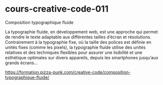 # cours-creative-code-011

Composition typographique fluide

La typographie fluide, en développement web, est une approche qui permet de rendre le texte adaptable aux différentes tailles d’écran et résolutions. Contrairement à la typographie fixe, où la taille des polices est définie en unités fixes (comme les pixels), la typographie fluide utilise des unités relatives et des techniques flexibles pour assurer une lisibilité et une esthétique optimales sur divers appareils, depuis les smartphones jusqu’aux grands écrans...

https://formation.pizza-punk.com/creative-code/composition-typographique-fluide/
